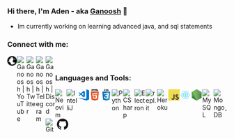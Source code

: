 ### Hi there, I'm Aden - aka [Ganoosh][website] 👋
- Im currently working on learning advanced java, and sql statements

### Connect with me:

[<img align="left" alt="ganoosh.tk" width="22px" src="https://raw.githubusercontent.com/iconic/open-iconic/master/svg/globe.svg" />][snush]
[<img align="left" alt="Ganoosh | YouTube" width="22px" src="https://cdn.jsdelivr.net/npm/simple-icons@v3/icons/youtube.svg" />][youtube]
[<img align="left" alt="Ganoosh | Twitter" width="22px" src="https://cdn.jsdelivr.net/npm/simple-icons@v3/icons/twitter.svg" />][twitter]
[<img align="left" alt="Ganoosh | Telegram" width="22px" src="https://host.ganoosh.repl.co/assets/telegram.svg" />][Telegram]
[<img align="left" alt="Ganoosh | Discord" width="22px" src="https://host.ganoosh.repl.co/assets/dis.svg" />][Discord]

<br />

### Languages and Tools:

<img align="left" alt="Neovim" width="26px" src="https://icons.iconarchive.com/icons/papirus-team/papirus-apps/512/nvim-icon.png" />
<img align="left" alt="IntelliJ" width="26px" src="https://img.icons8.com/material/452/intellij-idea.png" />
<img align="left" alt="Visual Studio Code" width="26px" src="https://raw.githubusercontent.com/github/explore/80688e429a7d4ef2fca1e82350fe8e3517d3494d/topics/visual-studio-code/visual-studio-code.png" />
<img align="left" alt="HTML5" width="26px" src="https://raw.githubusercontent.com/github/explore/80688e429a7d4ef2fca1e82350fe8e3517d3494d/topics/html/html.png" />
<img align="left" alt="CSS3" width="26px" src="https://raw.githubusercontent.com/github/explore/80688e429a7d4ef2fca1e82350fe8e3517d3494d/topics/css/css.png" />
<img align="left" alt="Python" width="26px" src="https://host.ganoosh.repl.co/assets/py.png"/>
<img align="left" alt="CSharp" width="26px" src="https://host.ganoosh.repl.co/assets/cs.png"/>
<img align="left" alt="Electron" width="26px" src="https://host.ganoosh.repl.co/assets/electron.png"/>
<img align="left" alt="repl.it" width="26px" src="https://host.ganoosh.repl.co/assets/repl.png"/>
<img align="left" alt="Heroku" width="26px" src="https://host.ganoosh.repl.co/assets/heroku.png"/>
<img align="left" alt="JavaScript" width="26px" src="https://raw.githubusercontent.com/github/explore/80688e429a7d4ef2fca1e82350fe8e3517d3494d/topics/javascript/javascript.png" />
<img align="left" alt="React" width="26px" src="https://raw.githubusercontent.com/github/explore/80688e429a7d4ef2fca1e82350fe8e3517d3494d/topics/react/react.png" />
<img align="left" alt="Node.js" width="26px" src="https://raw.githubusercontent.com/github/explore/80688e429a7d4ef2fca1e82350fe8e3517d3494d/topics/nodejs/nodejs.png" />
<img align="left" alt="MySQL" width="26px" src="https://host.ganoosh.repl.co/assets/mysql.png" />
<img align="left" alt="MongoDB" width="26px" src="https://host.ganoosh.repl.co/assets/mongodb.png" />
<img align="left" alt="Git" width="26px" src="https://host.ganoosh.repl.co/assets/git.png" />
<img align="left" alt="GitHub" width="26px" src="https://raw.githubusercontent.com/github/explore/78df643247d429f6cc873026c0622819ad797942/topics/github/github.png" />

<br />
<br />

---


[snush]: https://s.nush.me/
[snushdoc]: http://s.nush.me/docs
[website]: https://ganoosh.tk
[twitter]: https://twitter.com/GaNoodles_
[Telegram]: https://t.me/Ganoodles
[Discord]: https://discord.bio/p/aden
[youtube]: https://youtube.com/Ganoosh

